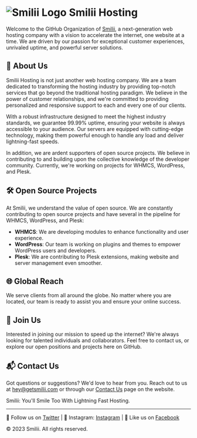 # ![Smilii Logo](logo-url-here) Smilii Hosting

Welcome to the GitHub Organization of [Smilii](https://getsmilii.com), a next-generation web hosting company with a vision to accelerate the internet, one website at a time. We are driven by our passion for exceptional customer experiences, unrivaled uptime, and powerful server solutions.

## 🚀 About Us

Smilii Hosting is not just another web hosting company. We are a team dedicated to transforming the hosting industry by providing top-notch services that go beyond the traditional hosting paradigm. We believe in the power of customer relationships, and we're committed to providing personalized and responsive support to each and every one of our clients.

With a robust infrastructure designed to meet the highest industry standards, we guarantee 99.99% uptime, ensuring your website is always accessible to your audience. Our servers are equipped with cutting-edge technology, making them powerful enough to handle any load and deliver lightning-fast speeds.

In addition, we are ardent supporters of open source projects. We believe in contributing to and building upon the collective knowledge of the developer community. Currently, we're working on projects for WHMCS, WordPress, and Plesk.

## 🛠️ Open Source Projects

At Smilii, we understand the value of open source. We are constantly contributing to open source projects and have several in the pipeline for WHMCS, WordPress, and Plesk:

- **WHMCS**: We are developing modules to enhance functionality and user experience.
- **WordPress**: Our team is working on plugins and themes to empower WordPress users and developers.
- **Plesk**: We are contributing to Plesk extensions, making website and server management even smoother.

## 🌐 Global Reach

We serve clients from all around the globe. No matter where you are located, our team is ready to assist you and ensure your online success.

## 🤝 Join Us

Interested in joining our mission to speed up the internet? We're always looking for talented individuals and collaborators. Feel free to contact us, or explore our open positions and projects here on GitHub.

## 📬 Contact Us

Got questions or suggestions? We'd love to hear from you. Reach out to us at [hey@getsmilii.com](mailto:hey@getsmilii.com) or through our [Contact Us](https://getsmilii.com/support/) page on the website.

Smilii: You'll Smile Too With Lightning Fast Hosting.

---

🔔 Follow us on [Twitter](https://twitter.com/smiliihq) | 📸 Instagram: [Instagram](https://instagram.com/getsmilii) | 📘 Like us on [Facebook](https://www.facebook.com/getsmilii)

© 2023 Smilii. All rights reserved.
